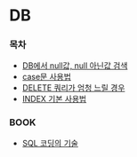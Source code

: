 # DB

### 목차
- [DB에서 null값, null 아닌값 검색]()
- [case문 사용법]()
- [DELETE 쿼리가 엄청 느릴 경우]()
- [INDEX 기본 사용법]()

### BOOK
- [SQL 코딩의 기술](https://github.com/ThreeSnakes/TIL/tree/master/Book/SQL%20%EC%BD%94%EB%94%A9%EC%9D%98%20%EA%B8%B0%EC%88%A0)
